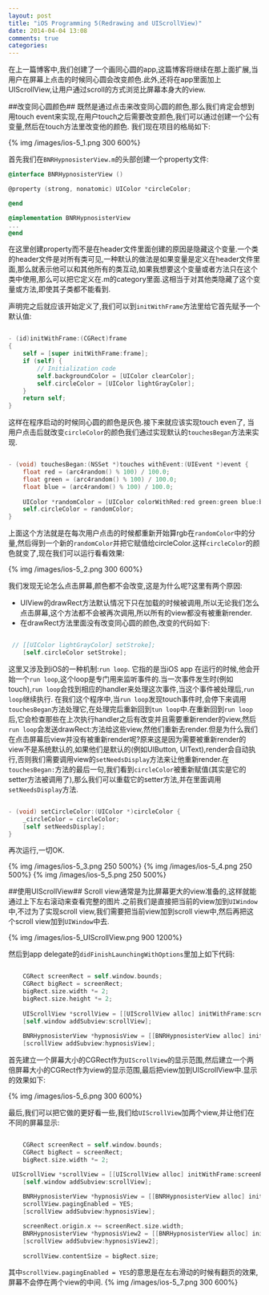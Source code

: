 ```yaml
---
layout: post
title: "iOS Programming 5(Redrawing and UIScrollView)"
date: 2014-04-04 13:08
comments: true
categories: 
---
```

在上一篇博客中,我们创建了一个画同心圆的app,这篇博客将继续在那上面扩展,当用户在屏幕上点击的时候同心圆会改变颜色.此外,还将在app里面加上UIScrollView,让用户通过scroll的方式浏览比屏幕本身大的view.

##改变同心圆颜色##
既然是通过点击来改变同心圆的颜色,那么我们肯定会想到用touch event来实现,在用户touch之后需要改变颜色,我们可以通过创建一个公有变量,然后在touch方法里改变他的颜色. 我们现在项目的格局如下:

<!--more-->

 {% img /images/ios-5_1.png 300 600%}

首先我们在`BNRHypnosisterView.m`的头部创建一个property文件:

```objective-c
@interface BNRHypnosisterView ()

@property (strong, nonatomic) UIColor *circleColor;

@end

@implementation BNRHypnosisterView
...
@end
```
在这里创建property而不是在header文件里面创建的原因是隐藏这个变量.一个类的header文件是对所有类可见,一种默认的做法是如果变量是定义在header文件里面,那么就表示他可以和其他所有的类互动,如果我想要这个变量或者方法只在这个类中使用,那么可以把它定义在.m的category里面.这相当于对其他类隐藏了这个变量或方法,即使其子类都不能看到.

声明完之后就应该开始定义了,我们可以到`initWithFrame`方法里给它首先赋予一个默认值:

```objective-c

- (id)initWithFrame:(CGRect)frame
{
    self = [super initWithFrame:frame];
    if (self) {
        // Initialization code
        self.backgroundColor = [UIColor clearColor];
        self.circleColor = [UIColor lightGrayColor];
    }
    return self;
}

```

这样在程序启动的时候同心圆的颜色是灰色.接下来就应该实现touch even了, 当用户点击后就改变``circleColor``的颜色我们通过实现默认的``touchesBegan``方法来实现.

```objective-c

- (void) touchesBegan:(NSSet *)touches withEvent:(UIEvent *)event {
    float red = (arc4random() % 100) / 100.0;
    float green = (arc4random() % 100) / 100.0;
    float blue = (arc4random() % 100) / 100.0;
    
    UIColor *randomColor = [UIColor colorWithRed:red green:green blue:blue alpha:1];
    self.circleColor = randomColor;
}

```

上面这个方法就是在每次用户点击的时候都重新开始算rgb在``randomColor``中的分量,然后得到一个新的`randomColor`并把它赋值给circleColor.这样`circleColor`的颜色就变了,现在我们可以运行看看效果:

 {% img /images/ios-5_2.png 300 600%}
 
我们发现无论怎么点击屏幕,颜色都不会改变,这是为什么呢?这里有两个原因:

* UIView的drawRect方法默认情况下只在加载的时候被调用,所以无论我们怎么点击屏幕,这个方法都不会被再次调用,所以所有的view都没有被重新render.
* 在drawRect方法里面没有改变同心圆的颜色,改变的代码如下:

```objective-c

 // [[UIColor lightGrayColor] setStroke];
    [self.circleColor setStroke];

```

这里又涉及到iOS的一种机制:`run loop`. 它指的是当iOS app 在运行的时候,他会开始一个`run loop`,这个loop是专门用来监听事件的.当一次事件发生时(例如touch),`run loop`会找到相应的handler来处理这次事件,当这个事件被处理后,`run loop`继续执行. 在我们这个程序中,当`run loop`发现touch事件时,会停下来调用`touchesBegan`方法处理它,在处理完后重新回到`tun loop`中.在重新回到`run loop`后,它会检查那些在上次执行handler之后有改变并且需要重新render的view,然后`run loop`会发送drawRect:方法给这些view,然他们重新去render.但是为什么我们在点击屏幕后view并没有被重新render呢?原来这是因为需要被重新render的view不是系统默认的,如果他们是默认的(例如UIButton, UIText),render会自动执行,否则我们需要调用view的`setNeedsDisplay`方法来让他重新render.在`touchesBegan:`方法的最后一句,我们看到`circleColor`被重新赋值(其实是它的setter方法被调用了),那么我们可以重载它的setter方法,并在里面调用`setNeedsDisplay`方法.

```objective-c

- (void) setCircleColor:(UIColor *)circleColor {
    _circleColor = circleColor;
    [self setNeedsDisplay];
}

```

再次运行,一切OK.


 {% img /images/ios-5_3.png 250 500%}
 {% img /images/ios-5_4.png 250 500%}
 {% img /images/ios-5_5.png 250 500%}

##使用UIScrollView##
Scroll view通常是为比屏幕更大的view准备的,这样就能通过上下左右滚动来查看完整的图片.之前我们是直接把当前的view加到``UIWindow``中,不过为了实现scroll view,我们需要把当前view加到scroll view中,然后再把这个scroll view加到``UIWindow``中去.

 {% img /images/ios-5_UIScrollView.png 900 1200%}

然后到app delegate的``didFinishLaunchingWithOptions``里加上如下代码:

```objective-c

    CGRect screenRect = self.window.bounds;
    CGRect bigRect = screenRect;
    bigRect.size.width *= 2;
    bigRect.size.height *= 2;
    
    UIScrollView *scrollView = [[UIScrollView alloc] initWithFrame:screenRect];
    [self.window addSubview:scrollView];
    
    BNRHypnosisterView *hypnosisView = [[BNRHypnosisterView alloc] initWithFrame:bigRect];
    [scrollView addSubview:hypnosisView];

```

首先建立一个屏幕大小的CGRect作为``UIScrollView``的显示范围,然后建立一个两倍屏幕大小的CGRect作为view的显示范围,最后把view加到UIScrollView中.显示的效果如下:

 {% img /images/ios-5_6.png 300 600%}
 
最后,我们可以把它做的更好看一些,我们给`UIScrollView`加两个view,并让他们在不同的屏幕显示:


```objective-c

    CGRect screenRect = self.window.bounds;
    CGRect bigRect = screenRect;
    bigRect.size.width *= 2;

 UIScrollView *scrollView = [[UIScrollView alloc] initWithFrame:screenRect];
    [self.window addSubview:scrollView];
    
    BNRHypnosisterView *hypnosisView = [[BNRHypnosisterView alloc] initWithFrame:screenRect];
    scrollView.pagingEnabled = YES;
    [scrollView addSubview:hypnosisView];

    screenRect.origin.x += screenRect.size.width;
    BNRHypnosisterView *hypnosisView2 = [[BNRHypnosisterView alloc] initWithFrame:screenRect];
    [scrollView addSubview:hypnosisView2];
    
    scrollView.contentSize = bigRect.size;

```

其中`scrollView.pagingEnabled = YES`的意思是在左右滑动的时候有翻页的效果,屏幕不会停在两个view的中间.
 {% img /images/ios-5_7.png 300 600%}